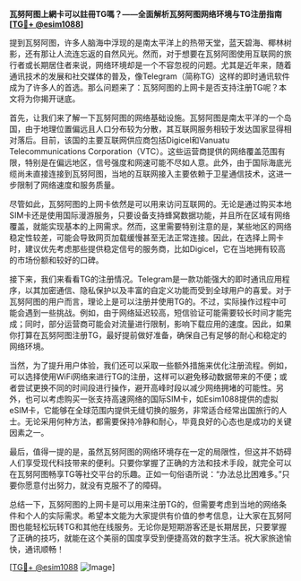 **瓦努阿图上網卡可以註冊TG嗎？——全面解析瓦努阿图网络环境与TG注册指南[[TG💪+ @esim1088](https://t.me/s/esim1088)]**

提到瓦努阿图，许多人脑海中浮现的是南太平洋上的热带天堂，蓝天碧海、椰林树影，还有那让人流连忘返的自然风光。然而，对于想要在瓦努阿图使用互联网的旅行者或长期居住者来说，网络环境却是一个不容忽视的问题。尤其是近年来，随着通讯技术的发展和社交媒体的普及，像Telegram（简称TG）这样的即时通讯软件成为了许多人的首选。那么问题来了：瓦努阿图的上网卡是否支持注册TG呢？本文将为你揭开谜底。

首先，让我们来了解一下瓦努阿图的网络基础设施。瓦努阿图是南太平洋的一个岛国，由于地理位置偏远且人口分布较为分散，其互联网服务相较于发达国家显得相对落后。目前，该国的主要互联网供应商包括Digicel和Vanuatu Telecommunications Corporation（VTC）。这些运营商提供的网络覆盖范围有限，特别是在偏远地区，信号强度和网速可能不尽如人意。此外，由于国际海底光缆尚未直接连接到瓦努阿图，当地的互联网接入主要依赖于卫星通信技术，这进一步限制了网络速度和服务质量。

尽管如此，瓦努阿图的上网卡依然是可以用来访问互联网的。无论是通过购买本地SIM卡还是使用国际漫游服务，只要设备支持蜂窝数据功能，并且所在区域有网络覆盖，就能实现基本的上网需求。然而，这里需要特别注意的是，某些地区的网络稳定性较差，可能会导致网页加载缓慢甚至无法正常连接。因此，在选择上网卡时，建议优先考虑那些提供稳定信号的服务商，比如Digicel，它在当地拥有较高的市场份额和较好的口碑。

接下来，我们来看看TG的注册情况。Telegram是一款功能强大的即时通讯应用程序，以其加密通信、隐私保护以及丰富的自定义功能而受到全球用户的喜爱。对于瓦努阿图的用户而言，理论上是可以注册并使用TG的。不过，实际操作过程中可能会遇到一些挑战。例如，由于网络延迟较高，短信验证可能需要较长时间才能完成；同时，部分运营商可能会对流量进行限制，影响下载应用的速度。因此，如果你打算在瓦努阿图注册TG，最好提前做好准备，确保自己有足够的耐心和稳定的网络环境。

当然，为了提升用户体验，我们还可以采取一些额外措施来优化注册流程。例如，可以选择使用WiFi网络来进行TG的注册，这样可以避免移动数据带来的不便；或者尝试更换不同的时间段进行操作，避开高峰时段以减少网络拥堵的可能性。另外，也可以考虑购买一张支持高速网络的国际SIM卡，如Esim1088提供的虚拟eSIM卡，它能够在全球范围内提供无缝切换的服务，非常适合经常出国旅行的人士。无论采用何种方法，都需要保持冷静和耐心，毕竟良好的心态也是成功的关键因素之一。

最后，值得一提的是，虽然瓦努阿图的网络环境存在一定的局限性，但这并不妨碍人们享受现代科技带来的便利。只要你掌握了正确的方法和技术手段，就完全可以在瓦努阿图畅享TG等社交平台的乐趣。正如一句俗语所说：“办法总比困难多。”只要你愿意付出努力，就没有克服不了的障碍。

总结一下，瓦努阿图的上网卡是可以用来注册TG的，但需要考虑到当地的网络条件和个人的实际需求。希望本文能为大家提供有价值的参考信息，让大家在瓦努阿图也能轻松玩转TG和其他在线服务。无论你是短期游客还是长期居民，只要掌握了正确的技巧，就能在这个美丽的国度享受到便捷高效的数字生活。祝大家旅途愉快，通讯顺畅！

[[TG💪+ @esim1088](https://t.me/s/esim1088) ![Image](https://i.postimg.cc/4NQfJmqS/Snipaste-2025-05-13-00-14-12.png)]